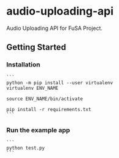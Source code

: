 # audio-uploading-api

Audio Uploading API for FuSA Project.

## Getting Started


### Installation
    ```
    python -m pip install --user virtualenv
    virtualenv ENV_NAME

    source ENV_NAME/bin/activate

    pip install -r requirements.txt
    ```


### Run the example app
    ```
    python test.py
    ```
